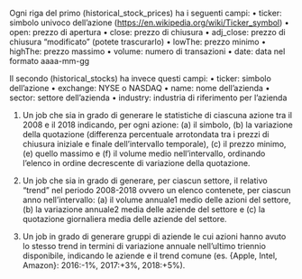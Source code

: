 Ogni riga del primo (historical_stock_prices) ha i seguenti campi:
• ticker: simbolo univoco dell’azione (https://en.wikipedia.org/wiki/Ticker_symbol)
• open: prezzo di apertura
• close: prezzo di chiusura
• adj_close: prezzo di chiusura “modificato” (potete trascurarlo)
• lowThe: prezzo minimo
• highThe: prezzo massimo
• volume: numero di transazioni
• date: data nel formato aaaa-mm-gg

Il secondo (historical_stocks) ha invece questi campi:
• ticker: simbolo dell’azione
• exchange: NYSE o NASDAQ
• name: nome dell’azienda
• sector: settore dell’azienda
• industry: industria di riferimento per l’azienda



1. Un job che sia in grado di generare le statistiche di ciascuna azione tra il 2008 e il 2018 indicando, per ogni azione: (a) il
simbolo, (b) la variazione della quotazione (differenza percentuale arrotondata tra i prezzi di chiusura iniziale e finale
dell’intervallo temporale), (c) il prezzo minimo, (e) quello massimo e (f) il volume medio nell’intervallo, ordinando
l’elenco in ordine decrescente di variazione della quotazione.

2. Un job che sia in grado di generare, per ciascun settore, il relativo “trend” nel periodo 2008-2018 ovvero un elenco
contenete, per ciascun anno nell’intervallo: (a) il volume annuale1 medio delle azioni del settore, (b) la variazione
annuale2 media delle aziende del settore e (c) la quotazione giornaliera media delle aziende del settore.

3. Un job in grado di generare gruppi di aziende le cui azioni hanno avuto lo stesso trend in termini di variazione annuale
nell’ultimo triennio disponibile, indicando le aziende e il trend comune (es. {Apple, Intel, Amazon}: 2016:-1%, 2017:+3%,
2018:+5%). 
